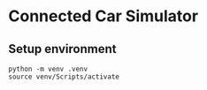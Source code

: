 # Connected Car Simulator

## Setup environment

    python -m venv .venv
    source venv/Scripts/activate

    